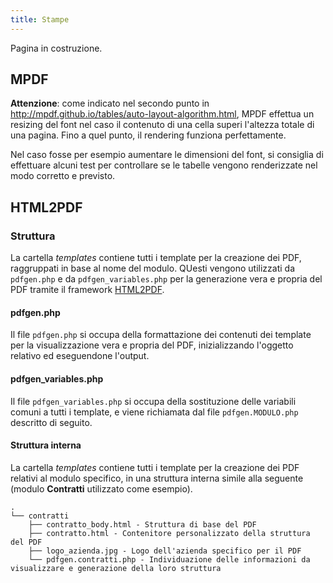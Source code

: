 ```yaml
---
title: Stampe
---
```


Pagina in costruzione.

## MPDF

**Attenzione**: come indicato nel secondo punto in http://mpdf.github.io/tables/auto-layout-algorithm.html, MPDF effettua un resizing del font nel caso il contenuto di una cella superi l'altezza totale di una pagina.
Fino a quel punto, il rendering funziona perfettamente.

Nel caso fosse per esempio aumentare le dimensioni del font, si consiglia di effettuare alcuni test per controllare se le tabelle vengono renderizzate nel modo corretto e previsto.


## HTML2PDF

### Struttura

La cartella _templates_ contiene tutti i template per la creazione dei PDF, raggruppati in base al nome del modulo. QUesti vengono utilizzati da `pdfgen.php` e da `pdfgen_variables.php` per la generazione vera e propria del PDF tramite il framework [HTML2PDF](https://github.com/spipu/html2pdf).

#### pdfgen.php

Il file `pdfgen.php` si occupa della formattazione dei contenuti dei template per la visualizzazione vera e propria del PDF, inizializzando l'oggetto relativo ed eseguendone l'output.

#### pdfgen_variables.php

Il file `pdfgen_variables.php` si occupa della sostituzione delle variabili comuni a tutti i template, e viene richiamata dal file `pdfgen.MODULO.php` descritto di seguito.

#### Struttura interna

La cartella _templates_ contiene tutti i template per la creazione dei PDF relativi al modulo specifico, in una struttura interna simile alla seguente (modulo **Contratti** utilizzato come esempio).

    .
    └── contratti
        ├── contratto_body.html - Struttura di base del PDF
        ├── contratto.html - Contenitore personalizzato della struttura del PDF
        ├── logo_azienda.jpg - Logo dell'azienda specifico per il PDF
        └── pdfgen.contratti.php - Individuazione delle informazioni da visualizzare e generazione della loro struttura
